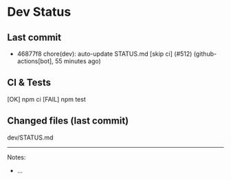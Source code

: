 # Dev Status

## Last commit
- 46877f8 chore(dev): auto-update STATUS.md [skip ci] (#512) (github-actions[bot], 55 minutes ago)
## CI & Tests
[OK] npm ci
[FAIL] npm test

## Changed files (last commit)
dev/STATUS.md

---
Notes:
- ...
